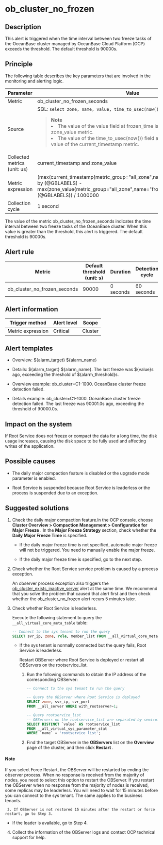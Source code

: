 ob_cluster_no_frozen
=========================================

**Description**
------------------------------------

This alert is triggered when the time interval between two freeze tasks of the OceanBase cluster managed by OceanBase Cloud Platform (OCP) exceeds the threshold. The default threshold is 90000s.

Principle
------------------------------

The following table describes the key parameters that are involved in the monitoring and alerting logic.

|          Parameter           |                                                                                                                                                                                                                              Value                                                                                                                                                                                                                               |
|------------------------------|------------------------------------------------------------------------------------------------------------------------------------------------------------------------------------------------------------------------------------------------------------------------------------------------------------------------------------------------------------------------------------------------------------------------------------------------------------------|
| Metric                       | ob_cluster_no_frozen_seconds                                                                                                                                                                                                                                                                                                                                                                                                                                     |
| Source                       | SQL:  ```select zone, name, value, time_to_usec(now()) from __all_zone;``` <blockquote> **Note** </br><li>The value of the value field at frozen_time is used as the value of the zone_value metric.   </li><li> The value of the time_to_usec(now()) field at frozen_time is used as the value of the current_timestamp metric.</li> </blockquote>   |
| Collected metrics (unit: us) | current_timestamp and zone_value                                                                                                                                                                                                                                                                                                                                                                                                                                 |
| Metric expression            | (max(current_timestamp{metric_group="all_zone",name="frozen_time",@LABELS}) by (@GBLABELS) - max(zone_value{metric_group="all_zone",name="frozen_time",@LABELS}) by (@GBLABELS)) / 1000000                                                                                                                                                                                                                                                                       |
| Collection cycle             | 1 second                                                                                                                                                                                                                                                                                                                                                                                                                                                         |

The value of the metric ob_cluster_no_frozen_seconds indicates the time interval between two freeze tasks of the OceanBase cluster. When this value is greater than the threshold, this alert is triggered. The default threshold is 90000s.

**Alert rule**
-----------------------------------

|            Metric            | Default threshold (unit: s) | Duration  | Detection cycle | Time before clearance |
|------------------------------|-----------------------------|-----------|-----------------|-----------------------|
| ob_cluster_no_frozen_seconds | 90000                       | 0 seconds | 60 seconds      | 5 minutes             |

**Alert information**
------------------------------------------

|  Trigger method   | Alert level |  Scope  |
|-------------------|-------------|---------|
| Metric expression | Critical    | Cluster |

**Alert templates**
----------------------------------------

* Overview: \${alarm_target} \${alarm_name}

* Details: \${alarm_target} \${alarm_name}. The last freeze was \${value}s ago, exceeding the threshold of \${alarm_threshold}s.

* Overview example: ob_cluster=C1-1000. OceanBase cluster freeze detection failed.

* Details example: ob_cluster=C1-1000. OceanBase cluster freeze detection failed. The last freeze was 90001.0s ago, exceeding the threshold of 90000.0s.

**Impact on the system**
---------------------------------------------

If Root Service does not freeze or compact the data for a long time, the disk usage increases, causing the disk space to be fully used and affecting writes of the application.

**Possible causes**
----------------------------------------

* The daily major compaction feature is disabled or the upgrade mode parameter is enabled.

* Root Service is suspended because Root Service is leaderless or the process is suspended due to an exception.

**Suggested solutions**
--------------------------------------------

1. Check the daily major compaction feature.In the OCP console, choose **Cluster Overview \> Compaction Management \> Configuration for Major Freeze** . In the **Major Freeze Strategy** section, check whether the **Daily Major Freeze Time** is specified.
   * If the daily major freeze time is not specified, automatic major freeze will not be triggered. You need to manually enable the major freeze.

   * If the daily major freeze time is specified, go to the next step.

2. Check whether the Root Service service problem is caused by a process exception.

   An observer process exception also triggers the [ob_cluster_exists_inactive_server](../2.ob-alert/4.ob_cluster_exists_inactive_server.md) alert at the same time. We recommend that you solve the problem that caused that alert first and then check whether the ob_cluster_no_frozen alert recurs 5 minutes later.

3. Check whether Root Service is leaderless.

   Execute the following statement to query the `__all_virtual_core_meta_table` table:

   ```sql
   -- Connect to the sys tenant to run the query
   SELECT svr_ip, zone, role, member_list FROM __all_virtual_core_meta_table;
   ```

   * If the sys tenant is normally connected but the query fails, Root Service is leaderless.

     Restart OBServer where Root Service is deployed or restart all OBServers on the rootservice_list.
     1. Run the following commands to obtain the IP address of the corresponding OBServer:

        ```sql
        -- Connect to the sys tenant to run the query
        
        -- Query the OBServer where Root Service is deployed
        SELECT zone, svr_ip, svr_port
        FROM __all_server WHERE with_rootserver=1;
        
        -- Query rootservice_list
        -- OBServers on the rootservice_list are separated by semicolons (;). Each part represents an OBServer.
        SELECT DISTINCT `value` AS rootservice_list
        FROM __all_virtual_sys_parameter_stat
        WHERE `name` = 'rootservice_list';
        ```

     2. Find the target OBServer in the **OBServers** list on the **Overview** page of the cluster, and then click **Restart** .

  <main id="notice" type='explain'>
    <h4>Note</h4>
    <p>If you select Force Restart, the OBServer will be restarted by ending the observer process. When no response is received from the majority of nodes, you need to select this option to restart the OBServer. If you restart the OBServer when no response from the majority of nodes is received, some replicas may be leaderless. You will need to wait for 15 minutes before you can connect to the sys tenant. The same applies to the business tenants.</p>
  </main>

     3. If OBServer is not restored 15 minutes after the restart or force restart, go to Step 3.

   * If the leader is available, go to Step 4.

4. Collect the information of the OBServer logs and contact OCP technical support for help.
